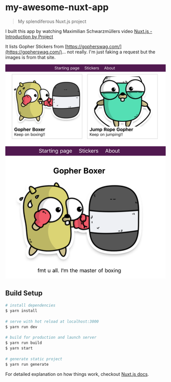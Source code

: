 # my-awesome-nuxt-app

> My splendiferous Nuxt.js project

I built this app by watching Maximilian Schwarzmüllers video [Nuxt.js - Introduction by Project](https://www.youtube.com/watch?v=nteDXuqBfn0)

It lists Gopher Stickers from [https://gopherswag.com/](https://gopherswag.com/)... not really. I'm just faking a request but the images is from that site.

![Stickers list](./docs/stickers.png)
![Stickers list](./docs/boxer.png)



## Build Setup

``` bash
# install dependencies
$ yarn install

# serve with hot reload at localhost:3000
$ yarn run dev

# build for production and launch server
$ yarn run build
$ yarn start

# generate static project
$ yarn run generate
```

For detailed explanation on how things work, checkout [Nuxt.js docs](https://nuxtjs.org).
